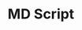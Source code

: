 ---
title: MD Script
description: MD Script auto-generated documentation
display_order: 1
nav_order: 1
parent: Index
layout: default
---